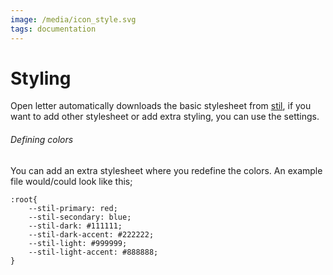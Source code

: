 ```yaml
---
image: /media/icon_style.svg
tags: documentation
---
```


# Styling

Open letter automatically downloads the basic stylesheet from [stil](https://stil.style), if you want to add other stylesheet or add extra styling, you can use the settings.

###### Defining colors

You can add an extra stylesheet where you redefine the colors. An example file would/could look like this;

```
:root{
    --stil-primary: red;
    --stil-secondary: blue;
    --stil-dark: #111111;
    --stil-dark-accent: #222222;
    --stil-light: #999999;
    --stil-light-accent: #888888;
}
```
